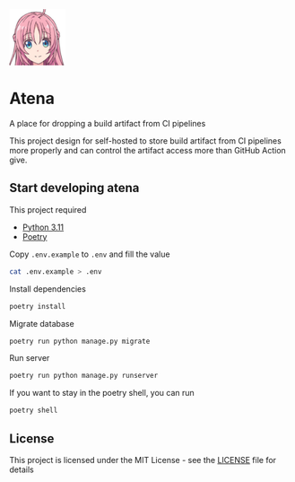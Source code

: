 <div>
  <img src="static/img/atena.png" alt="Atena Saotome" width="100" />
</div>

# Atena

A place for dropping a build artifact from CI pipelines

This project design for self-hosted to store build artifact from CI pipelines more properly and can control the artifact access more than GitHub Action give.

## Start developing atena

This project required

- [Python 3.11](https://www.python.org/downloads/)
- [Poetry](https://python-poetry.org/docs/#installation)

Copy `.env.example` to `.env` and fill the value

```bash
cat .env.example > .env
```

Install dependencies

```bash
poetry install
```

Migrate database

```bash
poetry run python manage.py migrate
```

Run server

```bash
poetry run python manage.py runserver
```

If you want to stay in the poetry shell, you can run

```bash
poetry shell
```

## License

This project is licensed under the MIT License - see the [LICENSE](LICENSE) file for details